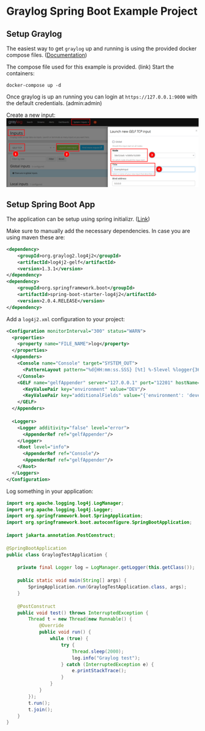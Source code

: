 # Graylog Spring Boot Example Project

## Setup Graylog

The easiest way to get `graylog` up and running is using the provided docker compose files. ([Documentation](https://go2docs.graylog.org/5-0/downloading_and_installing_graylog/docker_installation.htm))

The compose file used for this example is provided. (link)
Start the containers:

    docker-compose up -d 


Once graylog is up an running you can login at `https://127.0.0.1:9000` with the default credentials. (admin:admin)

Create a new input: ![Graylog Input](graylog.png "Graylog Input")

## Setup Spring Boot App

The application can be setup using spring initializr. ([Link](https://start.spring.io/))

Make sure to manually add the necessary dependencies. In case you are using maven these are:
```xml
<dependency>
	<groupId>org.graylog2.log4j2</groupId>
	<artifactId>log4j2-gelf</artifactId>
	<version>1.3.1</version>
</dependency>
<dependency>
	<groupId>org.springframework.boot</groupId>
	<artifactId>spring-boot-starter-log4j2</artifactId>
	<version>2.0.4.RELEASE</version>
</dependency>
```

Add a `log4j2.xml` configuration to your project:
```xml
<Configuration monitorInterval="300" status="WARN">
  <properties>
    <property name="FILE_NAME">log</property>
  </properties>
  <Appenders>
    <Console name="Console" target="SYSTEM_OUT">
      <PatternLayout pattern="%d{HH:mm:ss.SSS} [%t] %-5level %logger{36} -- %msg%n"/>
    </Console>
    <GELF name="gelfAppender" server="127.0.0.1" port="12201" hostName="hostname" protocol="TCP">
      <KeyValuePair key="environment" value="DEV"/>
      <KeyValuePair key="additionalFields" value="{'environment': 'development', 'application': 'application'}"/>
    </GELF>
  </Appenders>

  <Loggers>
    <Logger additivity="false" level="error">
      <AppenderRef ref="gelfAppender"/>
    </Logger>
    <Root level="info">
      <AppenderRef ref="Console"/>
      <AppenderRef ref="gelfAppender"/>
    </Root>
  </Loggers>
</Configuration>
```

Log something in your application:
```java
import org.apache.logging.log4j.LogManager;
import org.apache.logging.log4j.Logger;
import org.springframework.boot.SpringApplication;
import org.springframework.boot.autoconfigure.SpringBootApplication;

import jakarta.annotation.PostConstruct;

@SpringBootApplication
public class GraylogTestApplication {

	private final Logger log = LogManager.getLogger(this.getClass());

	public static void main(String[] args) {
		SpringApplication.run(GraylogTestApplication.class, args);
	}

	@PostConstruct
	public void test() throws InterruptedException {
		Thread t = new Thread(new Runnable() {
			@Override
			public void run() {
				while (true) {
					try {
						Thread.sleep(2000);
						log.info("Graylog test");
					} catch (InterruptedException e) {
						e.printStackTrace();
					}
				}
			}
		});
		t.run();
		t.join();
	}
}

```